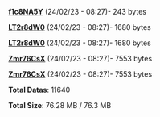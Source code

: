 [**f1c8NA5Y**](/data/f1c8NA5Y.txt) (24/02/23 - 08:27)- 243 bytes

[**LT2r8dW0**](/data/LT2r8dW0.txt) (24/02/23 - 08:27)- 1680 bytes

[**LT2r8dW0**](/data/LT2r8dW0.txt) (24/02/23 - 08:27)- 1680 bytes

[**Zmr76CsX**](/data/Zmr76CsX.txt) (24/02/23 - 08:27)- 7553 bytes

[**Zmr76CsX**](/data/Zmr76CsX.txt) (24/02/23 - 08:27)- 7553 bytes

**Total Datas**: 11640

**Total Size**: 76.28 MB / 76.3 MB